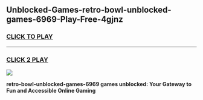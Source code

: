 
## Unblocked-Games-retro-bowl-unblocked-games-6969-Play-Free-4gjnz
<h3>
<a href="https://premium76.site?title=retro-bowl-unblocked-games-6969&ref=23A">CLICK TO PLAY</a></h3>
<hr>

<h3>
<a href="https://premium76.site?title=retro-bowl-unblocked-games-6969&ref=23A">CLICK 2 PLAY</a>
  
</h3>

<a href="https://premium76.site?title=retro-bowl-unblocked-games-6969&ref=23A"><img src="https://clearcache.store/games.png"></a>


**retro-bowl-unblocked-games-6969 games unblocked: Your Gateway to Fun and Accessible Online Gaming**
